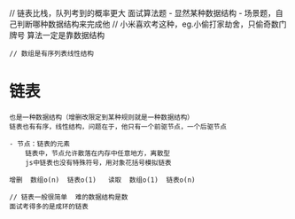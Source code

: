 // 链表比栈，队列考到的概率更大
面试算法题
    - 显然某种数据结构
    - 场景题，自己判断哪种数据结构来完成他 // 小米喜欢考这种，eg.小偷打家劫舍，只偷奇数门牌号
    算法一定是靠数据结构
    
    // 数组是有序列表线性结构

# 链表
    也是一种数据结构（增删改限定到某种规则就是一种数据结构）
    链表也有有序，线性结构，问题在于，他只有一个前驱节点，一个后驱节点

    - 节点：链表的元素
        链表中，节点允许散落在内存中任意地方，离散型
        js中链表也没有特殊符号，用对象花括号模拟链表

    增删  数组o(n)  链表o(1)   读取  数组o(1)  链表o(n)

    // 链表一般很简单  难的数据结构是数 
    面试考得多的是成环的链表
